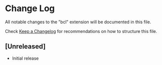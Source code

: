 # Change Log

All notable changes to the "bcl" extension will be documented in this file.

Check [Keep a Changelog](http://keepachangelog.com/) for recommendations on how to structure this file.

## [Unreleased]

- Initial release